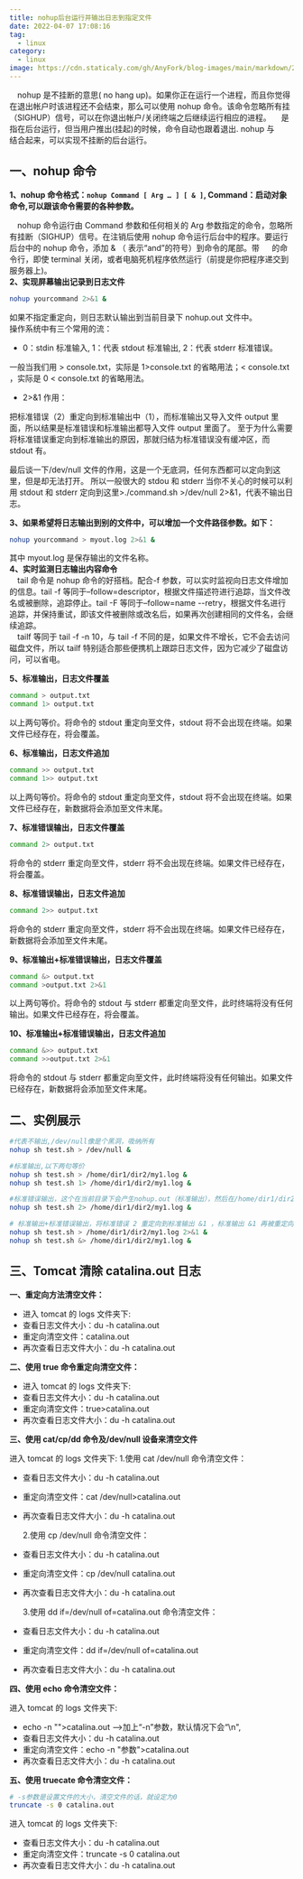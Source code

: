```yaml
---
title: nohup后台运行并输出日志到指定文件
date: 2022-04-07 17:08:16
tag:
  - linux
category:
  - linux
image: https://cdn.staticaly.com/gh/AnyFork/blog-images/main/markdown/202207201006898.jpg
---
```


&emsp;nohup 是不挂断的意思( no hang up)。如果你正在运行一个进程，而且你觉得在退出帐户时该进程还不会结束，那么可以使用 nohup 命令。该命令忽略所有挂（SIGHUP）信号，可以在你退出帐户/关闭终端之后继续运行相应的进程。  是指在后台运行，但当用户推出(挂起)的时候，命令自动也跟着退出. nohup 与   结合起来，可以实现不挂断的后台运行。

<!-- more -->

## 一、nohup 命令

**1、nohup 命令格式：`nohup Command [ Arg … ] [ & ]`, Command：启动对象命令,可以跟该命令需要的各种参数。**

&emsp;nohup 命令运行由 Command 参数和任何相关的 Arg 参数指定的命令，忽略所有挂断（SIGHUP）信号。在注销后使用 nohup 命令运行后台中的程序。要运行后台中的 nohup 命令，添加 & （ 表示“and”的符号）到命令的尾部。带   的命令行，即使 terminal 关闭，或者电脑死机程序依然运行（前提是你把程序递交到服务器上)。  
**2、实现屏幕输出记录到日志文件**

```bash
nohup yourcommand 2>&1 &
```

如果不指定重定向，则日志默认输出到当前目录下 nohup.out 文件中。  
操作系统中有三个常用的流：

- 0：stdin 标准输入, 1：代表 stdout 标准输出, 2：代表 stderr 标准错误。

<div color="red">一般当我们用 > console.txt，实际是 1>console.txt 的省略用法；&lt; console.txt ，实际是 0 &lt; console.txt 的省略用法。</div>

- 2>&1 作用：

<div color="red">把标准错误（2）重定向到标准输出中（1），而标准输出又导入文件 output 里面，所以结果是标准错误和标准输出都导入文件 output 里面了。 至于为什么需要将标准错误重定向到标准输出的原因，那就归结为标准错误没有缓冲区，而 stdout 有。</div>

最后谈一下/dev/null 文件的作用，这是一个无底洞，任何东西都可以定向到这里，但是却无法打开。 所以一般很大的 stdou 和 stderr 当你不关心的时候可以利用 stdout 和 stderr 定向到这里>./command.sh >/dev/null 2>&1，代表不输出日志。

**3、如果希望将日志输出到别的文件中，可以增加一个文件路径参数。如下：**

```bash
nohup yourcommand > myout.log 2>&1 &
```

其中 myout.log 是保存输出的文件名称。  
**4、实时监测日志输出内容命令**  
&emsp;tail 命令是 nohup 命令的好搭档。配合-f 参数，可以实时监视向日志文件增加的信息。tail -f 等同于–follow=descriptor，根据文件描述符进行追踪，当文件改名或被删除，追踪停止。tail -F 等同于–follow=name --retry，根据文件名进行追踪，并保持重试，即该文件被删除或改名后，如果再次创建相同的文件名，会继续追踪。  
&emsp;tailf 等同于 tail -f -n 10，与 tail -f 不同的是，如果文件不增长，它不会去访问磁盘文件，所以 tailf 特别适合那些便携机上跟踪日志文件，因为它减少了磁盘访问，可以省电。

**5、标准输出，日志文件覆盖**

```bash
command > output.txt
command 1> output.txt
```

以上两句等价。将命令的 stdout 重定向至文件，stdout 将不会出现在终端。如果文件已经存在，将会覆盖。

**6、标准输出，日志文件追加**

```bash
command >> output.txt
command 1>> output.txt
```

以上两句等价。将命令的 stdout 重定向至文件，stdout 将不会出现在终端。如果文件已经存在，新数据将会添加至文件末尾。

**7、标准错误输出，日志文件覆盖**

```bash
command 2> output.txt
```

将命令的 stderr 重定向至文件，stderr 将不会出现在终端。如果文件已经存在，将会覆盖。

**8、标准错误输出，日志文件追加**

```bash
command 2>> output.txt
```

将命令的 stderr 重定向至文件，stderr 将不会出现在终端。如果文件已经存在，新数据将会添加至文件末尾。

**9、标准输出+标准错误输出，日志文件覆盖**

```bash
command &> output.txt
command >output.txt 2>&1
```

以上两句等价。将命令的 stdout 与 stderr 都重定向至文件，此时终端将没有任何输出。如果文件已经存在，将会覆盖。

**10、标准输出+标准错误输出，日志文件追加**

```bash
command &>> output.txt
command >>output.txt 2>&1
```

将命令的 stdout 与 stderr 都重定向至文件，此时终端将没有任何输出。如果文件已经存在，新数据将会添加至文件末尾。

## 二、实例展示

```bash
#代表不输出,/dev/null像是个黑洞，吸纳所有
nohup sh test.sh > /dev/null &

#标准输出,以下两句等价
nohup sh test.sh > /home/dir1/dir2/my1.log &
nohup sh test.sh 1> /home/dir1/dir2/my1.log &

#标准错误输出，这个在当前目录下会产生nohup.out（标准输出），然后在/home/dir1/dir2下产生my1.log（标准错误输出）
nohup sh test.sh 2> /home/dir1/dir2/my1.log &

# 标准输出+标准错误输出，将标准错误 2 重定向到标准输出 &1 ，标准输出 &1 再被重定向输入到 my1.log 文件中
nohup sh test.sh > /home/dir1/dir2/my1.log 2>&1 &
nohup sh test.sh &> /home/dir1/dir2/my1.log &
```

## 三、Tomcat 清除 catalina.out 日志

**一、重定向方法清空文件：**

- 进入 tomcat 的 logs 文件夹下:
- 查看日志文件大小：du -h catalina.out
- 重定向清空文件：catalina.out
- 再次查看日志文件大小：du -h catalina.out

**二、使用 true 命令重定向清空文件：**

- 进入 tomcat 的 logs 文件夹下:
- 查看日志文件大小：du -h catalina.out
- 重定向清空文件：true>catalina.out
- 再次查看日志文件大小：du -h catalina.out

**三、使用 cat/cp/dd 命令及/dev/null 设备来清空文件**

进入 tomcat 的 logs 文件夹下: 1.使用 cat /dev/null 命令清空文件：

- 查看日志文件大小：du -h catalina.out
- 重定向清空文件：cat /dev/null>catalina.out
- 再次查看日志文件大小：du -h catalina.out

  2.使用 cp /dev/null 命令清空文件：

- 查看日志文件大小：du -h catalina.out
- 重定向清空文件：cp /dev/null catalina.out
- 再次查看日志文件大小：du -h catalina.out

  3.使用 dd if=/dev/null of=catalina.out 命令清空文件：

- 查看日志文件大小：du -h catalina.out
- 重定向清空文件：dd if=/dev/null of=catalina.out
- 再次查看日志文件大小：du -h catalina.out

**四、使用 echo 命令清空文件：**

进入 tomcat 的 logs 文件夹下:

- echo -n "">catalina.out ——>加上“-n”参数，默认情况下会“\n",
- 查看日志文件大小：du -h catalina.out
- 重定向清空文件：echo -n "参数">catalina.out
- 再次查看日志文件大小：du -h catalina.out

**五、使用 truecate 命令清空文件：**

```bash
# -s参数是设置文件的大小，清空文件的话，就设定为0
truncate -s 0 catalina.out
```

进入 tomcat 的 logs 文件夹下:
- 查看日志文件大小：du -h catalina.out
- 重定向清空文件：truncate -s 0 catalina.out
- 再次查看日志文件大小：du -h catalina.out
